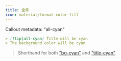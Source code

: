 ```yaml
---
title: 全青
icon: material/format-color-fill
---
```


Callout metadata: "all-cyan"

```md
> [!tip|all-cyan] Title will be cyan
> The background color will be cyan
```
> Shorthand for both ["bg-cyan"](../bg-styling/page-5.md)
> and ["title-cyan"](../title-styling/page-5.md)


